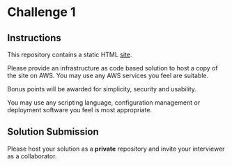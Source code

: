 # Challenge 1

## Instructions
This repository contains a static HTML [site](site).

Please provide an infrastructure as code based solution to host a copy of the site on AWS. You may use any AWS services you feel are suitable.

Bonus points will be awarded for simplicity, security and usability.

You may use any scripting language, configuration management or deployment software you feel is most appropriate.

## Solution Submission

Please host your solution as a **private** repository and invite your interviewer as a collaborator.
